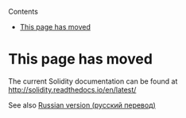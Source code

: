 <!-- START doctoc generated TOC please keep comment here to allow auto update -->
<!-- DON'T EDIT THIS SECTION, INSTEAD RE-RUN doctoc TO UPDATE -->
Contents

- [This page has moved](#this-page-has-moved)

<!-- END doctoc generated TOC please keep comment here to allow auto update -->

# This page has moved

The current Solidity documentation can be found at http://solidity.readthedocs.io/en/latest/

See also [Russian version (русский перевод)](https://github.com/ethereum/wiki/wiki/%D0%A0%D1%83%D0%BA%D0%BE%D0%B2%D0%BE%D0%B4%D1%81%D1%82%D0%B2%D0%BE-%D0%BF%D0%BE-Solidity)  
